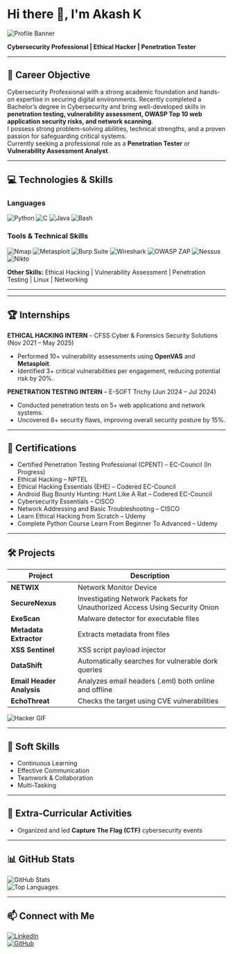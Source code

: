 # Hi there 👋, I'm Akash K

![Profile Banner](https://raw.githubusercontent.com/akashkannan755/akashkannan755/main/banner.png)  

**Cybersecurity Professional | Ethical Hacker | Penetration Tester**  

 

---

## 🎯 Career Objective
Cybersecurity Professional with a strong academic foundation and hands-on expertise in securing digital environments. Recently completed a Bachelor’s degree in Cybersecurity and bring well-developed skills in **penetration testing, vulnerability assessment, OWASP Top 10 web application security risks, and network scanning**.  
I possess strong problem-solving abilities, technical strengths, and a proven passion for safeguarding critical systems.  
Currently seeking a professional role as a **Penetration Tester** or **Vulnerability Assessment Analyst**.

---

## 💻 Technologies & Skills

### Languages
![Python](https://img.shields.io/badge/-Python-3776AB?style=flat&logo=python&logoColor=white)
![C](https://img.shields.io/badge/-C-00599C?style=flat&logo=c&logoColor=white)
![Java](https://img.shields.io/badge/-Java-F89820?style=flat&logo=java&logoColor=white)
![Bash](https://img.shields.io/badge/-Bash-4EAA25?style=flat&logo=gnu-bash&logoColor=white)

### Tools & Technical Skills
![Nmap](https://img.shields.io/badge/-Nmap-CC0000?style=flat&logo=nmap&logoColor=white)
![Metasploit](https://img.shields.io/badge/-Metasploit-6A1B9A?style=flat)
![Burp Suite](https://img.shields.io/badge/-BurpSuite-FF5722?style=flat)
![Wireshark](https://img.shields.io/badge/-Wireshark-0078D7?style=flat)
![OWASP ZAP](https://img.shields.io/badge/-OWASP_ZAP-FF7F00?style=flat)
![Nessus](https://img.shields.io/badge/-Nessus-8B0000?style=flat)
![Nikto](https://img.shields.io/badge/-Nikto-00AEEF?style=flat)

**Other Skills:** Ethical Hacking | Vulnerability Assessment | Penetration Testing | Linux | Networking  

---

---

## 🏆 Internships

**ETHICAL HACKING INTERN** – CFSS Cyber & Forensics Security Solutions (Nov 2021 – May 2025)  
- Performed 10+ vulnerability assessments using **OpenVAS** and **Metasploit**.  
- Identified 3+ critical vulnerabilities per engagement, reducing potential risk by 20%.

**PENETRATION TESTING INTERN** – E-SOFT Trichy (Jun 2024 – Jul 2024)  
- Conducted penetration tests on 5+ web applications and network systems.  
- Uncovered 8+ security flaws, improving overall security posture by 15%.

---

## 📜 Certifications
- Certified Penetration Testing Professional (CPENT) – EC-Council (In Progress)  
- Ethical Hacking – NPTEL  
- Ethical Hacking Essentials (EHE) – Codered EC-Council  
- Android Bug Bounty Hunting: Hunt Like A Rat – Codered EC-Council  
- Cybersecurity Essentials – CISCO  
- Network Addressing and Basic Troubleshooting – CISCO  
- Learn Ethical Hacking from Scratch – Udemy  
- Complete Python Course Learn From Beginner To Advanced – Udemy  

---

## 🛠 Projects

| Project | Description |
|--------|-------------|
| **NETWIX** | Network Monitor Device |
| **SecureNexus** | Investigating Network Packets for Unauthorized Access Using Security Onion |
| **ExeScan** | Malware detector for executable files |
| **Metadata Extractor** | Extracts metadata from files |
| **XSS Sentinel** | XSS script payload injector |
| **DataShift** | Automatically searches for vulnerable dork queries |
| **Email Header Analysis** | Analyzes email headers (.eml) both online and offline |
| **EchoThreat** | Checks the target using CVE vulnerabilities |

![Hacker GIF](https://media4.giphy.com/media/v1.Y2lkPTc5MGI3NjExY2pyenphNW1haGJsc3V0cjE3cnd1YjNvZW5ienZ0bWRuYWU3M2dibCZlcD12MV9pbnRlcm5hbF9naWZfYnlfaWQmY3Q9Zw/RDZo7znAdn2u7sAcWH/giphy.gif)   

---

## 🌟 Soft Skills
- Continuous Learning  
- Effective Communication  
- Teamwork & Collaboration  
- Multi-Tasking  

---

## 🎯 Extra-Curricular Activities
- Organized and led **Capture The Flag (CTF)** cybersecurity events  

---

## 📊 GitHub Stats
![GitHub Stats](https://github-readme-stats.vercel.app/api?username=akashkannan755&show_icons=true&theme=radical)  
![Top Languages](https://github-readme-stats.vercel.app/api/top-langs/?username=akashkannan755&layout=compact&theme=radical)  

---

## 📫 Connect with Me
[![LinkedIn](https://img.shields.io/badge/LinkedIn-0077B5?style=for-the-badge&logo=linkedin&logoColor=white)](https://www.linkedin.com/in/akash-kannan-443628271)  
[![GitHub](https://img.shields.io/badge/GitHub-181717?style=for-the-badge&logo=github&logoColor=white)](https://github.com/akashkannan755)
